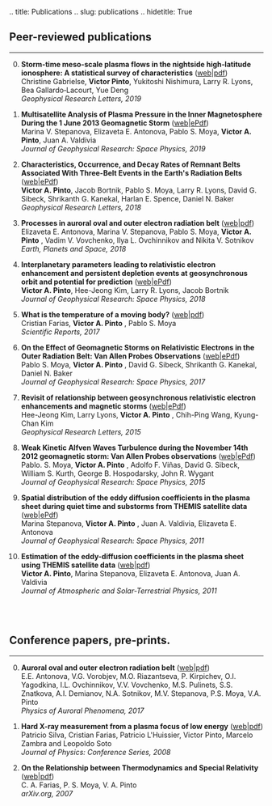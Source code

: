 .. title: Publications
.. slug: publications
.. hidetitle: True

## Peer-reviewed publications
***

0. **Storm‐time meso‐scale plasma flows in the nightside high‐latitude ionosphere: A statistical survey of characteristics** ([web](https://agupubs.onlinelibrary.wiley.com/doi/abs/10.1029/2018GL081539)|[pdf](/pdf/2019-Gabrielse_et_al-JGR.pdf))<br>
Christine Gabrielse,  **Victor Pinto**,  Yukitoshi Nishimura,  Larry R. Lyons,  Bea Gallardo‐Lacourt,  Yue Deng <br>
*Geophysical Research Letters, 2019*

0. **Multisatellite Analysis of Plasma Pressure in the Inner Magnetosphere During the 1 June 2013 Geomagnetic Storm** ([web](https://agupubs.onlinelibrary.wiley.com/doi/full/10.1029/2018JA025965)|[ePdf](https://rdcu.be/buG6s))<br> <!-- /pdf/2019-Stepanova_et_al-JGR.pdf -->
Marina V. Stepanova, Elizaveta E. Antonova, Pablo S. Moya, **Victor A. Pinto**, Juan A. Valdivia <br>
*Journal of Geophysical Research: Space Physics, 2019*

0. **Characteristics, Occurrence, and Decay Rates of Remnant Belts Associated With Three-Belt Events in the Earth's Radiation Belts** ([web](https://agupubs.onlinelibrary.wiley.com/doi/full/10.1029/2018GL080274)|[ePdf](https://rdcu.be/buIfm))<br> <!-- /pdf/2018-Pinto_et_al-GRL.pdf -->
 **Victor A. Pinto**,  Jacob Bortnik,  Pablo S. Moya,  Larry R. Lyons,  David G. Sibeck,  Shrikanth G. Kanekal, Harlan E. Spence,  Daniel N. Baker<br>
*Geophysical Research Letters, 2018*

0. **Processes in auroral oval and outer electron radiation belt** ([web](https://earth-planets-space.springeropen.com/articles/10.1186/s40623-018-0898-1)|[pdf](/pdf/2018-Antonova_et_al-EPS.pdf))<br>
Elizaveta E. Antonova, Marina V. Stepanova, Pablo S. Moya, **Victor A. Pinto** , Vadim V. Vovchenko, Ilya L. Ovchinnikov and Nikita V. Sotnikov<br>
*Earth, Planets and Space, 2018*

0. **Interplanetary parameters leading to relativistic electron enhancement and persistent depletion events at geosynchronous orbit and potential for prediction** ([web](http://onlinelibrary.wiley.com/doi/10.1002/2017JA024902/abstract)|[ePdf](https://rdcu.be/buIfB))<br> <!-- /pdf/2018-Pinto_et_al-JGR.pdf -->
 **Victor A. Pinto**, Hee-Jeong Kim, Larry R. Lyons, Jacob Bortnik <br>
*Journal of Geophysical Research: Space Physics, 2018*

0. **What is the temperature of a moving body?** ([web](https://www.nature.com/articles/s41598-017-17526-4)|[pdf](/pdf/2017-Farias_et_al-SciRep.pdf))<br>
Cristian Farias, **Victor A. Pinto** , Pablo S. Moya <br>
*Scientific Reports, 2017*

0.  **On the Effect of Geomagnetic Storms on Relativistic Electrons in the Outer Radiation Belt: Van Allen Probes Observations** ([web](http://onlinelibrary.wiley.com/doi/10.1002/2017JA024735/abstract)|[ePdf](https://rdcu.be/buI5x))<br> <!-- /pdf/2017-Moya_el_al-JGR.pdf -->
Pablo S. Moya, **Victor A. Pinto** , David G. Sibeck, Shrikanth G. Kanekal, Daniel N. Baker <br>
*Journal of Geophysical Research: Space Physics, 2017*

0. **Revisit of relationship between geosynchronous relativistic electron enhancements and magnetic storms** ([web](http://onlinelibrary.wiley.com/doi/10.1002/2015GL065192/abstract)|[ePdf](https://rdcu.be/buI5J))<br> <!-- /pdf/2015-Kim_et_al-GRL.pdf -->
Hee-Jeong Kim, Larry Lyons, **Victor A. Pinto** , Chih-Ping Wang, Kyung-Chan Kim <br>
*Geophysical Research Letters, 2015*

0. **Weak Kinetic Alfven Waves Turbulence during the November 14th 2012 geomagnetic storm: Van Allen Probes observations** ([web](http://onlinelibrary.wiley.com/doi/10.1002/2014JA020281/abstract)|[ePdf](https://rdcu.be/buI5X))<br> <!-- /pdf/2015-Moya_et_al-JGR.pdf -->
Pablo. S. Moya, **Victor A. Pinto** , Adolfo F. Viñas, David G. Sibeck, William S. Kurth, George B. Hospodarsky, John R. Wygant <br>
*Journal of Geophysical Research: Space Physics, 2015*

0. **Spatial distribution of the eddy diffusion coefficients in the plasma sheet during quiet time and substorms from THEMIS satellite data** ([web](http://onlinelibrary.wiley.com/doi/10.1029/2010JA015887/abstract)|[ePdf](https://rdcu.be/buI55))<br> <!-- /pdf/2011-Stepanova_et_al-JGR.pdf -->
Marina Stepanova, **Victor A. Pinto** ,  Juan A. Valdivia, Elizaveta E. Antonova <br>
*Journal of Geophysical Research: Space Physics, 2011*

0. **Estimation of the eddy-diffusion coefficients in the plasma sheet using THEMIS satellite data** ([web](https://www.sciencedirect.com/science/article/pii/S1364682611001453)|[pdf](/pdf/2011-Pinto_et_al-JASTP.pdf))<br>
 **Victor A. Pinto**, Marina Stepanova, Elizaveta E. Antonova,  Juan A. Valdivia  <br>
*Journal of Atmospheric and Solar-Terrestrial Physics, 2011*
<br>
<br>


## Conference papers, pre-prints.
***

0. **Auroral oval and outer electron radiation belt** ([web](http://pgia.ru:81/seminar/archive/2017/1_antonova_et_al.pdf)|[pdf](/pdf/2017-Antonova_et_al-PAP.pdf))<br>
E.E. Antonova, V.G. Vorobjev, M.O. Riazantseva, P. Kirpichev, O.I. Yagodkina, I.L. Ovchinnikov,
V.V. Vovchenko, M.S. Pulinets, S.S. Znatkova, A.I. Demianov, N.A. Sotnikov, M.V. Stepanova,
P.S. Moya, V.A. Pinto<br>
*Physics of Auroral Phenomena, 2017*

0. **Hard X-ray measurement from a plasma focus of low energy** ([web](http://iopscience.iop.org/article/10.1088/1742-6596/134/1/012045)|[pdf](/pdf/2008-Silva_et_al-JPC.pdf))<br>
Patricio Silva, Cristian Farias, Patricio L'Huissier, Victor Pinto, Marcelo Zambra and Leopoldo Soto <br>
*Journal of Physics: Conference Series, 2008*

0. **On the Relationship between Thermodynamics and Special Relativity** ([web](https://arxiv.org/abs/0712.3793v2)|[pdf](/pdf/2007-Farias_et_al-ArXiv.pdf))<br>
C. A. Farias, P. S. Moya, V. A. Pinto <br>
*arXiv.org, 2007*
